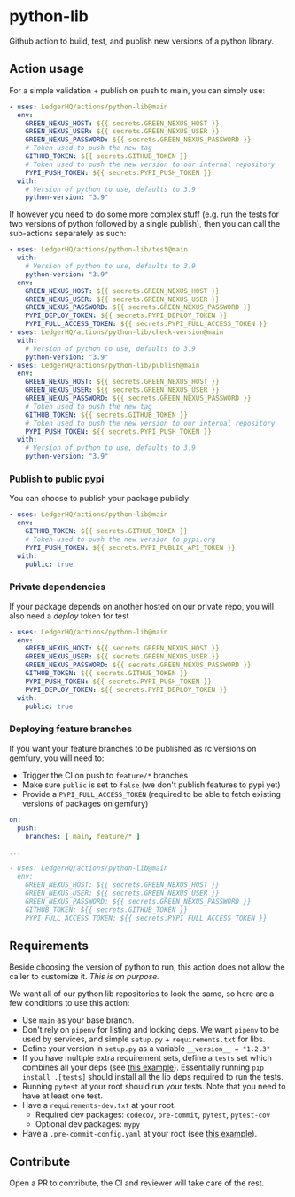 # python-lib

Github action to build, test, and publish new versions of a python library.

## Action usage

For a simple validation + publish on push to main, you can simply use:

```yaml
- uses: LedgerHQ/actions/python-lib@main
  env:
    GREEN_NEXUS_HOST: ${{ secrets.GREEN_NEXUS_HOST }}
    GREEN_NEXUS_USER: ${{ secrets.GREEN_NEXUS_USER }}
    GREEN_NEXUS_PASSWORD: ${{ secrets.GREEN_NEXUS_PASSWORD }}
    # Token used to push the new tag
    GITHUB_TOKEN: ${{ secrets.GITHUB_TOKEN }}
    # Token used to push the new version to our internal repository
    PYPI_PUSH_TOKEN: ${{ secrets.PYPI_PUSH_TOKEN }}
  with:
    # Version of python to use, defaults to 3.9
    python-version: "3.9"
```

If however you need to do some more complex stuff (e.g. run the tests
for two versions of python followed by a single publish), then you can
call the sub-actions separately as such:

```yaml
- uses: LedgerHQ/actions/python-lib/test@main
  with:
    # Version of python to use, defaults to 3.9
    python-version: "3.9"
  env:
    GREEN_NEXUS_HOST: ${{ secrets.GREEN_NEXUS_HOST }}
    GREEN_NEXUS_USER: ${{ secrets.GREEN_NEXUS_USER }}
    GREEN_NEXUS_PASSWORD: ${{ secrets.GREEN_NEXUS_PASSWORD }}
    PYPI_DEPLOY_TOKEN: ${{ secrets.PYPI_DEPLOY_TOKEN }}
    PYPI_FULL_ACCESS_TOKEN: ${{ secrets.PYPI_FULL_ACCESS_TOKEN }}
- uses: LedgerHQ/actions/python-lib/check-version@main
  with:
    # Version of python to use, defaults to 3.9
    python-version: "3.9"
- uses: LedgerHQ/actions/python-lib/publish@main
  env:
    GREEN_NEXUS_HOST: ${{ secrets.GREEN_NEXUS_HOST }}
    GREEN_NEXUS_USER: ${{ secrets.GREEN_NEXUS_USER }}
    GREEN_NEXUS_PASSWORD: ${{ secrets.GREEN_NEXUS_PASSWORD }}
    # Token used to push the new tag
    GITHUB_TOKEN: ${{ secrets.GITHUB_TOKEN }}
    # Token used to push the new version to our internal repository
    PYPI_PUSH_TOKEN: ${{ secrets.PYPI_PUSH_TOKEN }}
  with:
    # Version of python to use, defaults to 3.9
    python-version: "3.9"
```

### Publish to public pypi

You can choose to publish your package publicly

```yaml
- uses: LedgerHQ/actions/python-lib@main
  env:
    GITHUB_TOKEN: ${{ secrets.GITHUB_TOKEN }}
    # Token used to push the new version to pypi.org
    PYPI_PUSH_TOKEN: ${{ secrets.PYPI_PUBLIC_API_TOKEN }}
  with:
    public: true
```

### Private dependencies

If your package depends on another hosted on our private repo, you will also
need a *deploy* token for test

```yaml
- uses: LedgerHQ/actions/python-lib@main
  env:
    GREEN_NEXUS_HOST: ${{ secrets.GREEN_NEXUS_HOST }}
    GREEN_NEXUS_USER: ${{ secrets.GREEN_NEXUS_USER }}
    GREEN_NEXUS_PASSWORD: ${{ secrets.GREEN_NEXUS_PASSWORD }}
    GITHUB_TOKEN: ${{ secrets.GITHUB_TOKEN }}
    PYPI_PUSH_TOKEN: ${{ secrets.PYPI_PUSH_TOKEN }}
    PYPI_DEPLOY_TOKEN: ${{ secrets.PYPI_DEPLOY_TOKEN }}
  with:
    public: true
```

### Deploying feature branches

If you want your feature branches to be published as rc versions on gemfury,
you will need to:

- Trigger the CI on push to `feature/*` branches
- Make sure `public` is set to `false` (we don't publish features to pypi yet)
- Provide a `PYPI_FULL_ACCESS_TOKEN` (required to be able to fetch
existing versions of packages on gemfury)

```yaml
on:
  push:
    branches: [ main, feature/* ]

...

- uses: LedgerHQ/actions/python-lib@main
  env:
    GREEN_NEXUS_HOST: ${{ secrets.GREEN_NEXUS_HOST }}
    GREEN_NEXUS_USER: ${{ secrets.GREEN_NEXUS_USER }}
    GREEN_NEXUS_PASSWORD: ${{ secrets.GREEN_NEXUS_PASSWORD }}
    GITHUB_TOKEN: ${{ secrets.GITHUB_TOKEN }}
    PYPI_FULL_ACCESS_TOKEN: ${{ secrets.PYPI_FULL_ACCESS_TOKEN }}
```

## Requirements

Beside choosing the version of python to run, this action does not allow the
caller to customize it. *This is on purpose.*

We want all of our python lib repositories to look the same, so here are
a few conditions to use this action:

- Use `main` as your base branch.
- Don't rely on `pipenv` for listing and locking deps. We want `pipenv` to
be used by services, and simple `setup.py` + `requirements.txt` for libs.
- Define your version in `setup.py` as a variable `__version__ = "1.2.3"`
- If you have multiple extra requirement sets, define a `tests` set which
combines all your deps (see [this example](https://github.com/LedgerHQ/python-ledgercommon/blob/main/setup.py#L35)).
Essentially running `pip install .[tests]` should install all the lib deps
required to run the tests.
- Running `pytest` at your root should run your tests. Note that you need
to have at least one test.
- Have a `requirements-dev.txt` at your root.
  - Required dev packages: `codecov`, `pre-commit`, `pytest`, `pytest-cov`
  - Optional dev packages: `mypy`
- Have a `.pre-commit-config.yaml` at your root (see [this example](https://github.com/LedgerHQ/python-ledgercommon/blob/main/.pre-commit-config.yaml)).

## Contribute

Open a PR to contribute, the CI and reviewer will take care of the rest.
